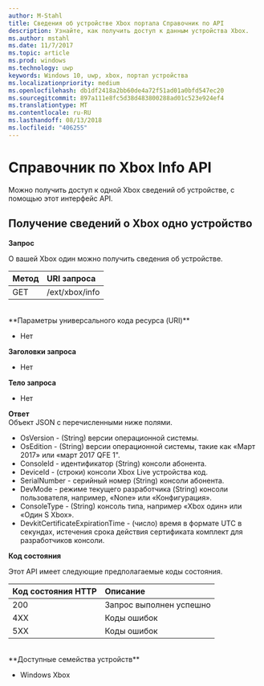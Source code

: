 ```yaml
---
author: M-Stahl
title: Сведения об устройстве Xbox портала Справочник по API
description: Узнайте, как получить доступ к данным устройства Xbox.
ms.author: mstahl
ms.date: 11/7/2017
ms.topic: article
ms.prod: windows
ms.technology: uwp
keywords: Windows 10, uwp, xbox, портал устройства
ms.localizationpriority: medium
ms.openlocfilehash: db1df2418a2bb60de4a72f51ad01a0bfd547ec20
ms.sourcegitcommit: 897a111e8fc5d38d483800288ad01c523e924ef4
ms.translationtype: MT
ms.contentlocale: ru-RU
ms.lasthandoff: 08/13/2018
ms.locfileid: "406255"
---
```

# <a name="xbox-info-api-reference"></a>Справочник по Xbox Info API   
Можно получить доступ к одной Xbox сведений об устройстве, с помощью этот интерфейс API.

## <a name="get-xbox-one-device-information"></a>Получение сведений о Xbox одно устройство

**Запрос**

О вашей Xbox один можно получить сведения об устройстве.

Метод      | URI запроса
:------     | :-----
GET | /ext/xbox/info
<br />
**Параметры универсального кода ресурса (URI)**

- Нет

**Заголовки запроса**

- Нет

**Тело запроса**

- Нет

**Ответ**   
Объект JSON с перечисленными ниже полями.

* OsVersion - (String) версии операционной системы.
* OsEdition - (String) версии операционной системы, такие как «Март 2017» или «март 2017 QFE 1".
* ConsoleId - идентификатор (String) консоли абонента.
* DeviceId - (строки) консоли Xbox Live устройства код.
* SerialNumber - серийный номер (String) консоли абонента.
* DevMode - режиме текущего разработчика (String) консоли пользователя, например, «None» или «Конфигурация».
* ConsoleType - (String) консоль типа, например «Xbox один» или «Один S Xbox».
* DevkitCertificateExpirationTime - (число) время в формате UTC в секундах, истечения срока действия сертификата комплект для разработчиков консоли.

**Код состояния**

Этот API имеет следующие предполагаемые коды состояния.

Код состояния HTTP      | Описание
:------     | :-----
200 | Запрос выполнен успешно
4XX | Коды ошибок
5XX | Коды ошибок

<br />
**Доступные семейства устройств**

* Windows Xbox